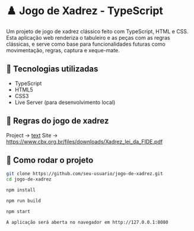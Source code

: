 # ♟️ Jogo de Xadrez - TypeScript

Um projeto de jogo de xadrez clássico feito com TypeScript, HTML e CSS. Esta aplicação web renderiza o tabuleiro e as peças com as regras clássicas, e serve como base para funcionalidades futuras como movimentação, regras, captura e xeque-mate.

## 🔧 Tecnologias utilizadas

- TypeScript
- HTML5
- CSS3
- Live Server (para desenvolvimento local)

## 🧾 Regras do jogo de xadrez

Project -> [text](Documents/Xadrez_lei_da_FIDE.pdf)
Site -> https://www.cbx.org.br/files/downloads/Xadrez_lei_da_FIDE.pdf


## 🚀 Como rodar o projeto

```bash
git clone https://github.com/seu-usuario/jogo-de-xadrez.git
cd jogo-de-xadrez

npm install

npm run build

npm start

A aplicação será aberta no navegador em http://127.0.0.1:8080